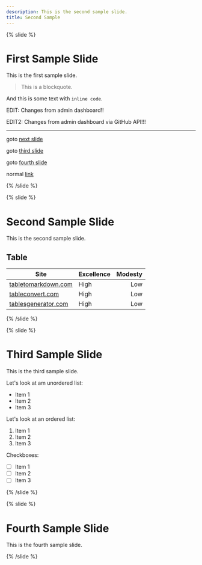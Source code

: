 ```yaml
---
description: This is the second sample slide.
title: Second Sample
---
```


{% slide %}

# First Sample Slide

This is the first sample slide.

> This is a blockquote.

And this is some text with `inline code`.

EDIT: Changes from admin dashboard!!

EDIT2: Changes from admin dashboard via GitHub API!!!

---

goto [next slide](#second-sample-slide)

goto [third slide](#third-sample-slide)

goto [fourth slide](#fourth-sample-slide)

normal [link](https://www.google.com)

{% /slide %}

{% slide %}

# Second Sample Slide

This is the second sample slide.

## Table

| Site                                                | Excellence | Modesty |
| --------------------------------------------------- | ---------- | ------: |
| [tabletomarkdown.com](https://tabletomarkdown.com/) | High       |     Low |
| [tableconvert.com](https://tableconvert.com/)       | High       |     Low |
| [tablesgenerator.com](https://tablesgenerator.com/) | High       |     Low |

{% /slide %}

{% slide %}

# Third Sample Slide

This is the third sample slide.

Let's look at am unordered list:

- Item 1
- Item 2
- Item 3

Let's look at an ordered list:

1. Item 1
2. Item 2
3. Item 3

Checkboxes:

- [ ] Item 1
- [ ] Item 2
- [ ] Item 3

{% /slide %}

{% slide %}

# Fourth Sample Slide

This is the fourth sample slide.

{% /slide %}
